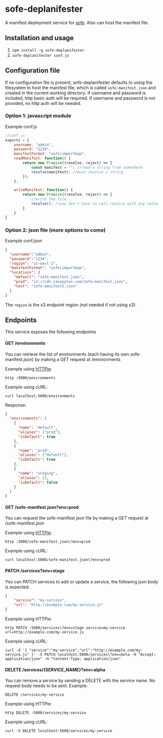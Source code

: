 # sofe-deplanifester
A manifest deployment service for [sofe](https://github.com/CanopyTax/sofe). Also can host the manifest file.

## Installation and usage
1. `npm install -g sofe-deplanifester`
2. `sofe-deplanifester conf.js`

## Configuration file
If no configuration file is present, sofe-deplanifester defaults to using the filesystem to host the manifest file, which is called `sofe-manifest.json` and created in the current working directory. If username and password is included, http basic auth will be required. If username and password is not provided, no http auth will be needed.

### Option 1: javascript module
Example conf.js
```js
//conf.js
exports = {
    username: "admin",
    password: "1234",
    manifestFormat: "sofe|importmap",
    readManifest: function() {
        return new Promise((resolve, reject) => {
            const manifest = ''; //read a string from somewhere
            resolve(manifest); //must resolve a string
        });
    },

    writeManifest: function() {
        return new Promise((resolve, reject) => {
            //write the file....
            resolve(); //you don't have to call resolve with any value
        }
    }
}
```
### Option 2: json file (more options to come)
Example conf.json
```json
{
  "username":"admin",
  "password":"1234",
  "region": "us-west-2",
  "manifestFormat": "sofe|importmap",
  "locations": {
    "default": "sofe-manifest.json",
    "prod": "s3://cdn.canopytax.com/sofe-manifest.json",
    "test": "sofe-manifest2.json"
  }
}
```
The `region` is the s3 endpoint region (not needed if not using s3).

## Endpoints

This service exposes the following endpoints

#### GET /environments

You can retrieve the list of environments (each having its own sofe-manifest.json) by making a GET request at /environments

Example using [HTTPie](https://github.com/jkbrzt/httpie):

    http :5000/environments

Example using cURL:

    curl localhost:5000/environments

Response:
```json
{
  "environments": [
    {
      "name": "default",
      "aliases": ["prod"],
      "isDefault": true
    },
    {
      "name": "prod",
      "aliases": ["default"],
      "isDefault": true
    },
    {
      "name": "staging",
      "aliases": [],
      "isDefault": false
    }
  ]
}
```

#### GET /sofe-manifest.json?env=prod

You can request the sofe-manifest.json file by making a GET request at /sofe-manifest.json

Example using [HTTPie](https://github.com/jkbrzt/httpie):

    http :5000/sofe-manifest.json\?env=prod

Example using cURL:

    curl localhost:5000/sofe-manifest.json\?env=prod

#### PATCH /services?env=stage

You can PATCH services to add or update a service, the following json body is expected:

```json
{
    "service": "my-service",
    "url": "http://example.com/my-service.js"
}
```

Example using HTTPie:

    http PATCH :5000/services\?env=stage service=my-service url=http://example.com/my-service.js

Example using cURL:

    curl -d '{ "service":"my-service","url":"http://example.com/my-service.js" }' -X PATCH localhost:5000/services\?env=beta -H "Accept: application/json" -H "Content-Type: application/json"

#### DELETE /services/{SERVICE_NAME}?env=alpha

You can remove a service by sending a DELETE with the service name. No request body needs to be sent. Example:

    DELETE /services/my-service

Example using HTTPie:

    http DELETE :5000/services/my-service

Example using cURL:

    curl -X DELETE localhost:5000/services/my-service
